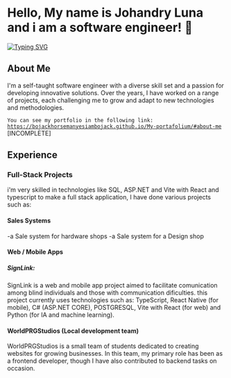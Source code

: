 # Hello, My name is Johandry Luna and i am a software engineer! 🌟

[![Typing SVG](https://readme-typing-svg.demolab.com?font=Fira+Code&pause=1000&width=435&lines=Passionate+about+software)](https://git.io/typing-svg)

## About Me
I'm a self-taught software engineer with a diverse skill set and a passion for developing innovative solutions. Over the years, I have worked on a range of projects, each challenging me to grow and adapt to new technologies and methodologies.


<code>You can see my portfolio in the following link: https://bojackhorsemanyesiambojack.github.io/My-portafolium/#about-me</code> [INCOMPLETE]

## Experience

### Full-Stack Projects
i'm very skilled in technologies like SQL, ASP.NET and Vite with React and typescript to make a full stack application, I have done various projects such as:
#### Sales Systems
-a Sale system for hardware shops
-a Sale system for a Design shop

#### Web / Mobile Apps

##### SignLink:
SignLink is a web and mobile app project aimed to facilitate comunication among blind individuals and those with communication dificulties.
this project currently uses technologies such as: TypeScript, React Native (for mobile), C# (ASP.NET CORE), POSTGRESQL, Vite with React (for web) and Python (for IA and machine learning).

#### WorldPRGStudios (Local development team)
WorldPRGStudios is a small team of students dedicated to creating websites for growing businesses. In this team, my primary role has been as a frontend developer, though I have also contributed to backend tasks on occasion.




